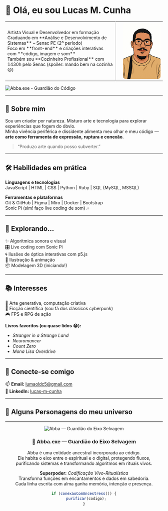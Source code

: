 # 👋 Olá, eu sou Lucas M. Cunha

<table>
  <tr>
    <td width="70%">
      Artista Visual e Desenvolvedor em formação  
      <br/>
      Graduando em **Análise e Desenvolvimento de Sistemas** – Senac PE (2º período)  
      <br/>
      Foco em **front-end** e criações interativas com **código, imagem e som**  
      <br/>
      Também sou **Cozinheiro Profissional** com 1430h pelo Senac (spoiler: mando bem na cozinha 😄)
    </td>
    <td width="30%" align="right" style="border-left: 1px solid #ccc; padding-left: 15px;">
      <img src="autorretrato.png" alt="Autorretrato Lucas M. Cunha" width="120" style="border-radius:8px;"/>
    </td>
  </tr>
</table>

![Abba.exe - Guardião do Código](https://img.shields.io/badge/ritual-ativado-9c27b0?style=for-the-badge&logo=powerbi&logoColor=white)

---

## 🚀 Sobre mim

Sou um criador por natureza. Misturo arte e tecnologia para explorar experiências que fogem do óbvio.  
Minha vivência periférica e dissidente alimenta meu olhar e meu código — **arte como ferramenta de expressão, ruptura e conexão**.

> “Produzo arte quando posso subverter.”

---

## 🛠️ Habilidades em prática

**Linguagens e tecnologias**  
JavaScript | HTML | CSS | Python | Ruby | SQL (MySQL, MSSQL)

**Ferramentas e plataformas**  
Git & GitHub | Figma | Miro | Docker | Bootstrap  
Sonic Pi (sim! faço live coding de som) 🎶

---

## 🧪 Explorando...

✨ Algorítmica sonora e visual  
🎛️ Live coding com Sonic Pi  
🌀 Ilusões de óptica interativas com p5.js  
🎨 Ilustração & animação  
📦 Modelagem 3D (iniciando!)

---

## 📚 Interesses

🧠 Arte generativa, computação criativa  
🚀 Ficção científica (sou fã dos clássicos cyberpunk)  
🎮 FPS e RPG de ação  

**Livros favoritos (ou quase lidos 😂):**  
- _Stranger in a Strange Land_  
- _Neuromancer_  
- _Count Zero_  
- _Mona Lisa Overdrive_

---

## 🤝 Conecte-se comigo

📫 **Email:** lumaoldc5@gmail.com  
🔗 **LinkedIn:** [lucas-m-cunha](https://www.linkedin.com/in/lucas-m-cunha-9063a0322/)

---

## 🧬 Alguns Personagens do meu universo

<div align="center">

---

<img src="https://raw.githubusercontent.com/LucasMOCunha/Profano-3D/main/Abba.jpg" alt="Abba — Guardião do Eixo Selvagem" width="240"/>

<h3 align="center">🧿 Abba.exe — Guardião do Eixo Selvagem</h3>

<p align="center">
Abba é uma entidade ancestral incorporada ao código.<br/>
Ele habita o eixo entre o espiritual e o digital, protegendo fluxos,<br/>
purificando sistemas e transformando algoritmos em rituais vivos.
</p>

<p align="center">
<strong>Superpoder:</strong> <em>Codificação Vivo-Ritualística</em><br/>
Transforma funções em encantamentos e dados em sabedoria.<br/>
Cada linha escrita com alma ganha memória, intenção e presença.
</p>

```js
if (conexaoComAncestress()) {
  purificar(codigo);
}
